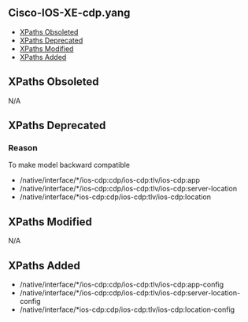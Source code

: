 ## Cisco-IOS-XE-cdp.yang

- [XPaths Obsoleted](#xpaths-obsoleted)
- [XPaths Deprecated](#xpaths-deprecated)
- [XPaths Modified](#xpaths-modified)
- [XPaths Added](#xpaths-added)

## XPaths Obsoleted

N/A

## XPaths Deprecated

### Reason
To make model backward compatible

- /native/interface/*/ios-cdp:cdp/ios-cdp:tlv/ios-cdp:app
- /native/interface/*/ios-cdp:cdp/ios-cdp:tlv/ios-cdp:server-location
- /native/interface/*ios-cdp:cdp/ios-cdp:tlv/ios-cdp:location

## XPaths Modified

N/A

## XPaths Added

- /native/interface/*/ios-cdp:cdp/ios-cdp:tlv/ios-cdp:app-config
- /native/interface/*/ios-cdp:cdp/ios-cdp:tlv/ios-cdp:server-location-config
- /native/interface/*ios-cdp:cdp/ios-cdp:tlv/ios-cdp:location-config
